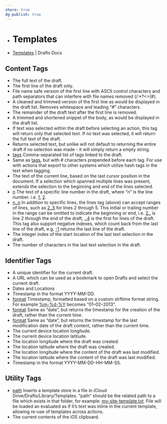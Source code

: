 ```yaml
---
share: true
dg-publish: true
---
```

- # Templates
- [Templates](https://docs.getdrafts.com/docs/actions/templates) | Drafts Docs

## Content Tags
- [](../snippets/draft) The full text of the draft.
- [](title) The first line of the draft only.
- [](safe_title) File name safe version of the first line with ASCII control characters and path separators that can interfere with file names removed (\/:*?<>|#).
- [](display_title) A cleaned and trimmed version of the first line as would be displayed in the draft list. Removes whitespace and leading “#” characters.
- [](body) The remainder of the draft text after the first line is removed.
- [](body_preview) A trimmed and shortened snippet of the body, as would be displayed in the draft list.
- [](selection) If text was selected within the draft before selecting an action, this tag will return only that selected text. If no text was selected, it will return the full text of the draft.
- [](selection_only) Returns selected text, but unlike [](selection) will not default to returning the entire draft if no selection was made - it will simply return a empty string.
- [tags](tags) Comma-separated list of tags linked to the draft.
- [](hashtags) Same as [tags](tags), but with # characters prepended before each tag. For use with actions that export to other systems which utilize hash tags in the text when tagging.
- [](line) The text of the current line, based on the last cursor position in the document. If a selection which spanned multiple lines was present, extends the selection to the beginning and end of the lines selected.
- [n](line) The text of a specific line number in the draft, where “n” is the line number. i.e. [1](line), [2](line).
- [n..n](line) In addition to specific lines, the lines tag (above) can accept ranges of lines, such as [2..5](line) for lines 2 through 5. This initial or trailing number in the range can be omitted to indicate the beginning or end, i.e. [2..](line) is line 2 through the end of the draft, [..4](line) is the first for lines of the draft. This tag also support negative indexes, which count back from the last line of the draft, e.g. [-1](line) returns the last line of the draft.
- [](selection_start) The integer index of the start location of the last text selection in the draft.
- [](selection_length) The number of characters in the last text selection in the draft.

## Identifier Tags
- [](uuid) A unique identifier for the current draft.
- [](draft_open_url) A URL which can be used as a bookmark to open Drafts and select the current draft.
- Dates and Locations
- [](date) Timestamp in the format YYYY-MM-DD.
- [format](date) Timestamp, formatted based on a custom strftime format string. For example [%m-%d-%Y](date) becomes “01–02–2013”.
- [format](created) Same as “date”, but returns the timestamp for the creation of the draft, rather than the current time.
- [format](modified) Same as “date”, but returns the timestamp for the last modification date of the draft content, rather than the current time.
- [](longitude) The current device location longitude.
- [](latitude) The current device location latitude.
- [](created_longitude) The location longitude where the draft was created.
- [](created_latitude) The location latitude where the draft was created.
- [](modified_longitude) The location longitude where the content of the draft was last modified.
- [](modified_latitude) The location latitude where the content of the draft was last modified.
- [](time) Timestamp in the format YYYY-MM-DD-HH-MM-SS.

## Utility Tags
- [path](template) Inserts a template store in a file in iCloud Drive/Drafts/Library/Templates. “path” should be the related path to a file which exists in that folder, for example: [my-site-template.txt](template). File will be loaded an evaluated as if it’s text was inline in the current template, allowing re-use of templates across actions.
- [](clipboard) The current contents of the iOS clipboard.